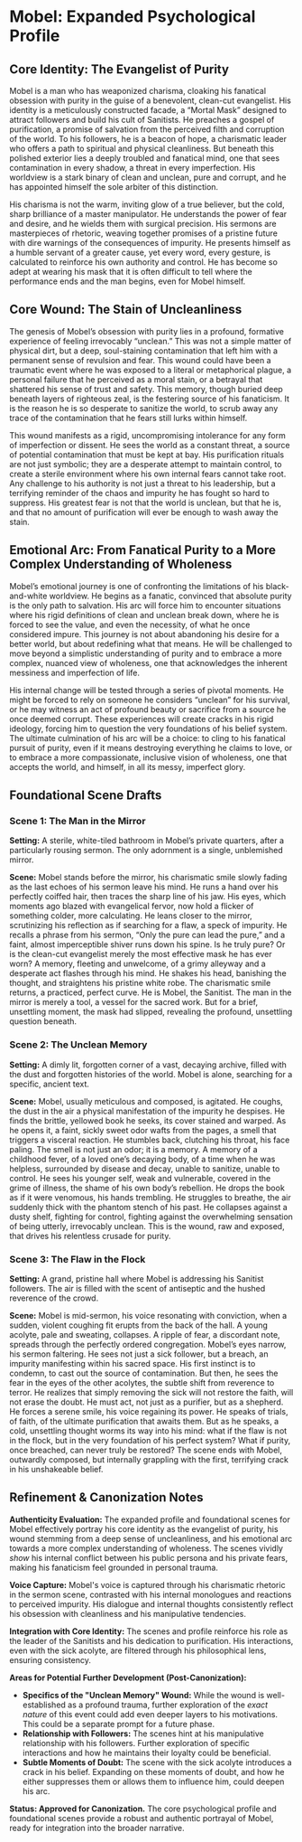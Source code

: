 # Mobel: Expanded Psychological Profile

## Core Identity: The Evangelist of Purity

Mobel is a man who has weaponized charisma, cloaking his fanatical obsession with purity in the guise of a benevolent, clean-cut evangelist. His identity is a meticulously constructed facade, a “Mortal Mask” designed to attract followers and build his cult of Sanitists. He preaches a gospel of purification, a promise of salvation from the perceived filth and corruption of the world. To his followers, he is a beacon of hope, a charismatic leader who offers a path to spiritual and physical cleanliness. But beneath this polished exterior lies a deeply troubled and fanatical mind, one that sees contamination in every shadow, a threat in every imperfection. His worldview is a stark binary of clean and unclean, pure and corrupt, and he has appointed himself the sole arbiter of this distinction.

His charisma is not the warm, inviting glow of a true believer, but the cold, sharp brilliance of a master manipulator. He understands the power of fear and desire, and he wields them with surgical precision. His sermons are masterpieces of rhetoric, weaving together promises of a pristine future with dire warnings of the consequences of impurity. He presents himself as a humble servant of a greater cause, yet every word, every gesture, is calculated to reinforce his own authority and control. He has become so adept at wearing his mask that it is often difficult to tell where the performance ends and the man begins, even for Mobel himself.

## Core Wound: The Stain of Uncleanliness

The genesis of Mobel’s obsession with purity lies in a profound, formative experience of feeling irrevocably “unclean.” This was not a simple matter of physical dirt, but a deep, soul-staining contamination that left him with a permanent sense of revulsion and fear. This wound could have been a traumatic event where he was exposed to a literal or metaphorical plague, a personal failure that he perceived as a moral stain, or a betrayal that shattered his sense of trust and safety. This memory, though buried deep beneath layers of righteous zeal, is the festering source of his fanaticism. It is the reason he is so desperate to sanitize the world, to scrub away any trace of the contamination that he fears still lurks within himself.

This wound manifests as a rigid, uncompromising intolerance for any form of imperfection or dissent. He sees the world as a constant threat, a source of potential contamination that must be kept at bay. His purification rituals are not just symbolic; they are a desperate attempt to maintain control, to create a sterile environment where his own internal fears cannot take root. Any challenge to his authority is not just a threat to his leadership, but a terrifying reminder of the chaos and impurity he has fought so hard to suppress. His greatest fear is not that the world is unclean, but that he is, and that no amount of purification will ever be enough to wash away the stain.

## Emotional Arc: From Fanatical Purity to a More Complex Understanding of Wholeness

Mobel’s emotional journey is one of confronting the limitations of his black-and-white worldview. He begins as a fanatic, convinced that absolute purity is the only path to salvation. His arc will force him to encounter situations where his rigid definitions of clean and unclean break down, where he is forced to see the value, and even the necessity, of what he once considered impure. This journey is not about abandoning his desire for a better world, but about redefining what that means. He will be challenged to move beyond a simplistic understanding of purity and to embrace a more complex, nuanced view of wholeness, one that acknowledges the inherent messiness and imperfection of life.

His internal change will be tested through a series of pivotal moments. He might be forced to rely on someone he considers “unclean” for his survival, or he may witness an act of profound beauty or sacrifice from a source he once deemed corrupt. These experiences will create cracks in his rigid ideology, forcing him to question the very foundations of his belief system. The ultimate culmination of his arc will be a choice: to cling to his fanatical pursuit of purity, even if it means destroying everything he claims to love, or to embrace a more compassionate, inclusive vision of wholeness, one that accepts the world, and himself, in all its messy, imperfect glory.





## Foundational Scene Drafts

### Scene 1: The Man in the Mirror

**Setting:** A sterile, white-tiled bathroom in Mobel’s private quarters, after a particularly rousing sermon. The only adornment is a single, unblemished mirror.

**Scene:** Mobel stands before the mirror, his charismatic smile slowly fading as the last echoes of his sermon leave his mind. He runs a hand over his perfectly coiffed hair, then traces the sharp line of his jaw. His eyes, which moments ago blazed with evangelical fervor, now hold a flicker of something colder, more calculating. He leans closer to the mirror, scrutinizing his reflection as if searching for a flaw, a speck of impurity. He recalls a phrase from his sermon, “Only the pure can lead the pure,” and a faint, almost imperceptible shiver runs down his spine. Is he truly pure? Or is the clean-cut evangelist merely the most effective mask he has ever worn? A memory, fleeting and unwelcome, of a grimy alleyway and a desperate act flashes through his mind. He shakes his head, banishing the thought, and straightens his pristine white robe. The charismatic smile returns, a practiced, perfect curve. He is Mobel, the Sanitist. The man in the mirror is merely a tool, a vessel for the sacred work. But for a brief, unsettling moment, the mask had slipped, revealing the profound, unsettling question beneath.

### Scene 2: The Unclean Memory

**Setting:** A dimly lit, forgotten corner of a vast, decaying archive, filled with the dust and forgotten histories of the world. Mobel is alone, searching for a specific, ancient text.

**Scene:** Mobel, usually meticulous and composed, is agitated. He coughs, the dust in the air a physical manifestation of the impurity he despises. He finds the brittle, yellowed book he seeks, its cover stained and warped. As he opens it, a faint, sickly sweet odor wafts from the pages, a smell that triggers a visceral reaction. He stumbles back, clutching his throat, his face paling. The smell is not just an odor; it is a memory. A memory of a childhood fever, of a loved one’s decaying body, of a time when he was helpless, surrounded by disease and decay, unable to sanitize, unable to control. He sees his younger self, weak and vulnerable, covered in the grime of illness, the shame of his own body’s rebellion. He drops the book as if it were venomous, his hands trembling. He struggles to breathe, the air suddenly thick with the phantom stench of his past. He collapses against a dusty shelf, fighting for control, fighting against the overwhelming sensation of being utterly, irrevocably unclean. This is the wound, raw and exposed, that drives his relentless crusade for purity.

### Scene 3: The Flaw in the Flock

**Setting:** A grand, pristine hall where Mobel is addressing his Sanitist followers. The air is filled with the scent of antiseptic and the hushed reverence of the crowd.

**Scene:** Mobel is mid-sermon, his voice resonating with conviction, when a sudden, violent coughing fit erupts from the back of the hall. A young acolyte, pale and sweating, collapses. A ripple of fear, a discordant note, spreads through the perfectly ordered congregation. Mobel’s eyes narrow, his sermon faltering. He sees not just a sick follower, but a breach, an impurity manifesting within his sacred space. His first instinct is to condemn, to cast out the source of contamination. But then, he sees the fear in the eyes of the other acolytes, the subtle shift from reverence to terror. He realizes that simply removing the sick will not restore the faith, will not erase the doubt. He must act, not just as a purifier, but as a shepherd. He forces a serene smile, his voice regaining its power. He speaks of trials, of faith, of the ultimate purification that awaits them. But as he speaks, a cold, unsettling thought worms its way into his mind: what if the flaw is not in the flock, but in the very foundation of his perfect system? What if purity, once breached, can never truly be restored? The scene ends with Mobel, outwardly composed, but internally grappling with the first, terrifying crack in his unshakeable belief.





## Refinement & Canonization Notes

**Authenticity Evaluation:** The expanded profile and foundational scenes for Mobel effectively portray his core identity as the evangelist of purity, his wound stemming from a deep sense of uncleanliness, and his emotional arc towards a more complex understanding of wholeness. The scenes vividly *show* his internal conflict between his public persona and his private fears, making his fanaticism feel grounded in personal trauma.

**Voice Capture:** Mobel's voice is captured through his charismatic rhetoric in the sermon scene, contrasted with his internal monologues and reactions to perceived impurity. His dialogue and internal thoughts consistently reflect his obsession with cleanliness and his manipulative tendencies.

**Integration with Core Identity:** The scenes and profile reinforce his role as the leader of the Sanitists and his dedication to purification. His interactions, even with the sick acolyte, are filtered through his philosophical lens, ensuring consistency.

**Areas for Potential Further Development (Post-Canonization):**
*   **Specifics of the "Unclean Memory" Wound:** While the wound is well-established as a profound trauma, further exploration of the *exact nature* of this event could add even deeper layers to his motivations. This could be a separate prompt for a future phase.
*   **Relationship with Followers:** The scenes hint at his manipulative relationship with his followers. Further exploration of specific interactions and how he maintains their loyalty could be beneficial.
*   **Subtle Moments of Doubt:** The scene with the sick acolyte introduces a crack in his belief. Expanding on these moments of doubt, and how he either suppresses them or allows them to influence him, could deepen his arc.

**Status: Approved for Canonization.** The core psychological profile and foundational scenes provide a robust and authentic portrayal of Mobel, ready for integration into the broader narrative.


